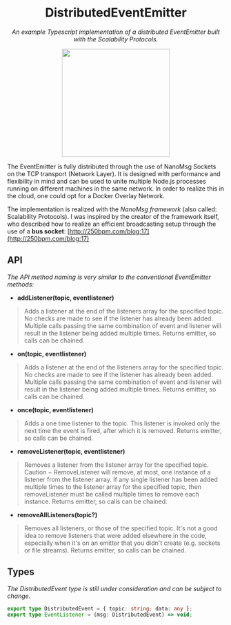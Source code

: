 <div align="center">
<h1> DistributedEventEmitter </h1>

_An example Typescript implementation of a distributed EventEmitter built with the Scalability Protocols._

<img src="https://250bpm.wdfiles.com/local--files/blog:17/bus2.png" width="250">
</div>

The EventEmitter is fully distributed through the use of NanoMsg Sockets on the TCP transport (Network Layer).
It is designed with performance and flexibility in mind and can be used to unite multiple Node.js processes running on different machines in the same network.
In order to realize this in the cloud, one could opt for a Docker Overlay Network.

The implementation is realized with the _NanoMsg framework_ (also called: Scalability Protocols).
I was inspired by the creator of the framework itself, who described how to realize an efficient broadcasting setup through the use of a **bus socket**: [http://250bpm.com/blog:17](http://250bpm.com/blog:17)

## API

_The API method naming is very similar to the conventional EventEmitter methods:_

- **addListener(topic, eventlistener)**

> Adds a listener at the end of the listeners array for the specified topic. No checks are made to see if the listener has already been added. Multiple calls passing the same combination of event and listener will result in the listener being added multiple times. Returns emitter, so calls can be chained.

- **on(topic, eventlistener)**

> Adds a listener at the end of the listeners array for the specified topic. No checks are made to see if the listener has already been added. Multiple calls passing the same combination of event and listener will result in the listener being added multiple times. Returns emitter, so calls can be chained.

- **once(topic, eventlistener)**

> Adds a one time listener to the topic. This listener is invoked only the next time the event is fired, after which it is removed. Returns emitter, so calls can be chained.

- **removeListener(topic, eventlistener)**

> Removes a listener from the listener array for the specified topic. Caution − RemoveListener will remove, at most, one instance of a listener from the listener array. If any single listener has been added multiple times to the listener array for the specified topic, then removeListener must be called multiple times to remove each instance. Returns emitter, so calls can be chained.

- **removeAllListeners(topic?)**

> Removes all listeners, or those of the specified topic. It's not a good idea to remove listeners that were added elsewhere in the code, especially when it's on an emitter that you didn't create (e.g. sockets or file streams). Returns emitter, so calls can be chained.

## Types

_The DistributedEvent type is still under consideration and can be subject to change._

```typescript
export type DistributedEvent = { topic: string; data: any };
export type EventListener = (msg: DistributedEvent) => void;
```
